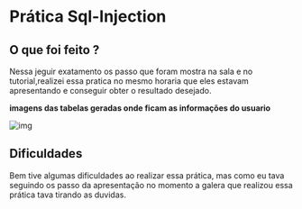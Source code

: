 # Prática Sql-Injection


##  O que foi feito ?

Nessa jeguir exatamento os passo que foram mostra na sala e no tutorial,realizei essa pratica no mesmo horaria que eles
estavam apresentando e conseguir obter o resultado desejado.

<strong> imagens das tabelas geradas onde ficam as informações do usuario</strong>

![img](https://github.com/AnttoniC/Seguranca-da-Informacao/blob/master/Img-praticas/sql-injecto1.png)


## Dificuldades 

Bem tive algumas dificuldades ao realizar essa prática, mas como eu tava seguindo os passo da apresentação no momento
a galera que realizou essa prática tava tirando as duvidas.
